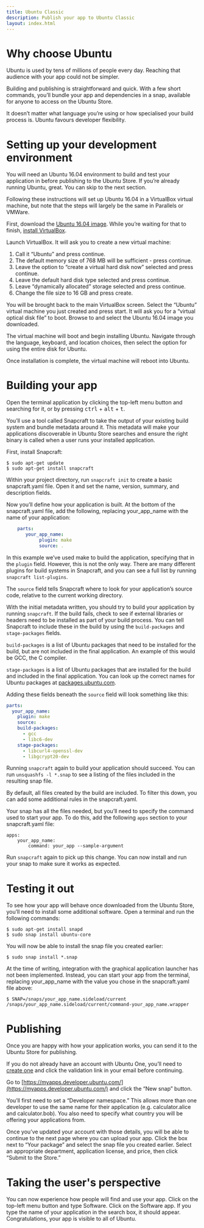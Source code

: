 ```yaml
---
title: Ubuntu Classic
description: Publish your app to Ubuntu Classic
layout: index.html
---
```


# Why choose Ubuntu
Ubuntu is used by tens of millions of people every day. Reaching that audience with your app could not be simpler.

Building and publishing is straightforward and quick. With a few short commands, you’ll bundle your app and dependencies in a snap, available for anyone to access on the Ubuntu Store.

It doesn’t matter what language you’re using or how specialised your build process is. Ubuntu favours developer flexibility.

# Setting up your development environment
You will need an Ubuntu 16.04 environment to build and test your application in before publishing to the Ubuntu Store. If you’re already running Ubuntu, great. You can skip to the next section.

Following these instructions will set up Ubuntu 16.04 in a VirtualBox virtual machine, but note that the steps will largely be the same in Parallels or VMWare.

First, download the [Ubuntu 16.04 image](http://cdimage.ubuntu.com/ubuntu/daily-live/current/xenial-desktop-amd64.iso). While you’re waiting for that to finish, [install VirtualBox](https://www.virtualbox.org/wiki/Downloads).

Launch VirtualBox. It will ask you to create a new virtual machine:

1. Call it “Ubuntu” and press continue.
1. The default memory size of 768 MB will be sufficient - press continue.
1. Leave the option to “create a virtual hard disk now” selected and press continue.
1. Leave the default hard disk type selected and press continue.
1. Leave “dynamically allocated” storage selected and press continue.
1. Change the file size to 16 GB and press create.

You will be brought back to the main VirtualBox screen. Select the “Ubuntu” virtual machine you just created and press start. It will ask you for a “virtual optical disk file” to boot. Browse to and select the Ubuntu 16.04 image you downloaded.

The virtual machine will boot and begin installing Ubuntu. Navigate through the language, keyboard, and location choices, then select the option for using the entire disk for Ubuntu.

Once installation is complete, the virtual machine will reboot into Ubuntu.

# Building your app
Open the terminal application by clicking the top-left menu button and searching for it, or by pressing <kbd>ctrl</kbd> + <kbd>alt</kbd> + <kbd>t</kbd>.

You’ll use a tool called Snapcraft to take the output of your existing build system and bundle metadata around it. This metadata will make your applications discoverable in Ubuntu Store searches and ensure the right binary is called when a user runs your installed application.

First, install Snapcraft:

    $ sudo apt-get update
    $ sudo apt-get install snapcraft

Within your project directory, run `snapcraft init` to create a basic snapcraft.yaml file. Open it and set the name, version, summary, and description fields.

Now you’ll define how your application is built. At the bottom of the snapcraft.yaml file, add the following, replacing your_app_name with the name of your application:

```yaml
    parts:
       your_app_name:
            plugin: make
            source: .
```

In this example we’ve used make to build the application, specifying that in the `plugin` field. However, this is not the only way. There are many different plugins for build systems in Snapcraft, and you can see a full list by running `snapcraft list-plugins`.

The `source` field tells Snapcraft where to look for your application’s source code, relative to the current working directory.

With the initial metadata written, you should try to build your application by running `snapcraft`. If the build fails, check to see if external libraries or headers need to be installed as part of your build process. You can tell Snapcraft to include these in the build by using the `build-packages` and `stage-packages` fields.

`build-packages` is a list of Ubuntu packages that need to be installed for the build, but are not included in the final application. An example of this would be GCC, the C compiler.

`stage-packages` is a list of Ubuntu packages that are installed for the build and included in the final application. You can look up the correct names for Ubuntu packages at [packages.ubuntu.com](http://packages.ubuntu.com/).

Adding these fields beneath the `source` field will look something like this:

```yaml
parts:
  your_app_name:
    plugin: make
    source: .
    build-packages:
      - gcc
      - libc6-dev
    stage-packages:
      - libcurl4-openssl-dev
      - libgcrypt20-dev
```

Running `snapcraft` again to build your application should succeed. You can run `unsquashfs -l *.snap` to see a listing of the files included in the resulting snap file.

By default, all files created by the build are included. To filter this down, you can add some additional rules in the snapcraft.yaml.

Your snap has all the files needed, but you’ll need to specify the command used to start your app. To do this, add the following `apps` section to your snapcraft.yaml file:

    apps:
        your_app_name:
            command: your_app --sample-argument

Run `snapcraft` again to pick up this change. You can now install and run your snap to make sure it works as expected.

# Testing it out
To see how your app will behave once downloaded from the Ubuntu Store, you’ll need to install some additional software. Open a terminal and run the following commands:

    $ sudo apt-get install snapd
    $ sudo snap install ubuntu-core

You will now be able to install the snap file you created earlier:

    $ sudo snap install *.snap

At the time of writing, integration with the graphical application launcher has not been implemented. Instead, you can start your app from the terminal, replacing your_app_name with the value you chose in the snapcraft.yaml file above:

    $ SNAP=/snaps/your_app_name.sideload/current /snaps/your_app_name.sideload/current/command-your_app_name.wrapper

# Publishing
Once you are happy with how your application works, you can send it to the Ubuntu Store for publishing.

If you do not already have an account with Ubuntu One, you’ll need to [create one](https://login.ubuntu.com/) and click the validation link in your email before continuing.

Go to [https://myapps.developer.ubuntu.com/](https://myapps.developer.ubuntu.com/) and click the “New snap” button.

You’ll first need to set a “Developer namespace.” This allows more than one developer to use the same name for their application (e.g. calculator.alice and calculator.bob). You also need to specify what country you will be offering your applications from.

Once you’ve updated your account with those details, you will be able to continue to the next page where you can upload your app. Click the box next to “Your package” and select the snap file you created earlier. Select an appropriate department, application license, and price, then click “Submit to the Store.”

# Taking the user's perspective

You can now experience how people will find and use your app. Click on the top-left menu button and type Software. Click on the Software app. If you type the name of your application in the search box, it should appear. Congratulations, your app is visible to all of Ubuntu.
